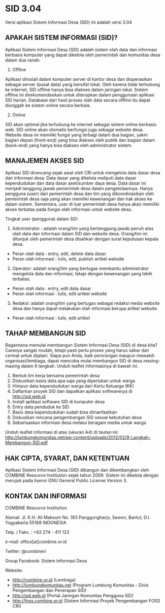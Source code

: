 # SID 3.04
Versi aplikasi Sistem Informasi Desa (SID) ini adalah versi 3.04


## APAKAH SISTEM INFORMASI (SID)? 

Aplikasi Sistem Informasi Desa (SID) adalah sistem olah data dan informasi berbasis komputer yang dapat dikelola oleh pemerintah dan komunitas desa dalam dua ranah: 

1. Offline 

Aplikasi diinstall dalam komputer server di kantor desa dan dioperasikan sebagai server (pusat data) yang bersifat lokal. Oleh karena tidak terhubung ke internet, SID offline hanya bisa diakses dalam jaringan lokal. Sistem offline ini direkomendasikan untuk diterapkan dalam penggunaan aplikasi SID harian. Database dari hasil proses olah data secara offline itu dapat diunggah ke sistem online secara berkala. 

2. Online 

SID akan optimal jika terhubung ke internet sebagai sistem online berbasis web. SID online akan otomatis berfungsi juga sebagai website desa. Website desa ini memiliki fungsi yang terbagi dalam dua bagian, yakni bagian depan (front-end) yang bisa diakses oleh publik dan bagian dalam (back-end) yang hanya bisa diakses oleh administrator sistem.


## MANAJEMEN AKSES SID

Aplikasi SID dirancang sejak awal oleh CRI untuk mengelola data dasar desa dan informasi desa. Data dasar yang dikelola meliputi data dasar kependudukan dan data dasar aset/sumber daya desa. Data dasar ini menjadi tanggung jawab pemerintah desa dalam pengelolaannya. Hanya pengguna (user) dari pemerintah desa dan tim yang dikoordinasikan oleh pemerintah desa saja yang akan memiliki kewenangan dan hak akses ke dalam sistem. Sementara, user di luar pemerintah desa hanya akan memiliki akses terbatas pada fungsi olah informasi untuk website desa.

Tingkat user (pengguna) dalam SID:

1. Administrator : adalah orang/tim yang bertanggung jawab penuh atas olah data dan informasi dalam SID dan website desa. Orang/tim ini ditunjuk oleh pemerintah desa disahkan dengan surat keputusan kepala desa.
- Peran olah data : entry, edit, delete data dasar
- Peran olah informasi : tulis, edit, publish artikel website

2. Operator: adalah orang/tim yang bertugas membantu administrator mengelola data dan informasi, tetapi dengan kewenangan yang lebih terbatas.
- Peran olah data : entry, edit data dasar
- Peran olah informasi : tulis, edit artikel website

3. Redaksi: adalah orang/tim yang bertugas sebagai redaksi media website desa dan hanya dapat melakukan olah informasi berupa artikel website.
- Peran olah informasi : tulis, edit artikel


## TAHAP MEMBANGUN SID

Bagaimana memulai membangun Sistem Informasi Desa (SID) di desa kita? Caranya sangat mudah, tetapi pasti perlu proses yang harus sabar dan cermat untuk dijalani. Siapa pun Anda, baik perorangan maupun mewakili organisasi/lembaga, dapat mencoba mulai membangun SID di desa masing-masing dalam 9 langkah. Unduh leaflet informasinya di bawah ini.

1. Bentuk tim kerja bersama pemerintah desa
2. Diskusikan basis data apa saja yang diperlukan untuk warga
3. Himpun data kependudukan warga dari Kartu Keluarga (KK)
4. Daftarkan proyek SID dan dapatkan aplikasi softwarenya di http://sid.web.id
5. Install aplikasi software SID di komputer desa
6. Entry data penduduk ke SID
7. Basis data kependudukan sudah bisa dimanfaatkan
8. Diskusikan rencana pengembangan SID sesuai kebutuhan desa
9. Sebarluaskan informasi desa melalui beragam media untuk warga

Unduh leaflet informasi di atas (ukuran A4) di tautan ini:
http://lumbungkomunitas.net/wp-content/uploads/2012/02/9-Langkah-Membangun-SID.pdf


## HAK CIPTA, SYARAT, DAN KETENTUAN

Aplikasi Sistem Informasi Desa (SID) dibangun dan dikembangkan oleh COMBINE Resource Institution sejak tahun 2009. Sistem ini dikelola dengan merujuk pada lisensi GNU General Public License Version 3. 


## KONTAK DAN INFORMASI

COMBINE Resource Institution

Alamat: Jl. K.H. Ali Maksum No. 183 Panggungharjo, Sewon, Bantul, D.I. Yogyakarta 55188 INDONESIA

Telp. / Faks. : +62 274 - 411 123

e-mail: office[at]combine.or.id

Twitter: @combineri

Group Facebook: Sistem Informasi Desa 

Website:
- http://combine.or.id (Lembaga)
- http://lumbungkomunitas.net (Program Lumbung Komunitas - Divis Pengembangan dan Penerapan SID)
- http://sid.web.id (Portal Jaringan Komunitas Pengguna SID)
- http://foss.combine.or.id (Sistem Informasi Proyek Pengembangan FOSS CRI)